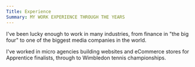 ```yaml
---
Title: Experience
Summary: MY WORK EXPERIENCE THROUGH THE YEARS
---
```

I've been lucky enough to work in many industries, from finance in "the big four" to one of the biggest media companies in the world.

I've worked in micro agencies building websites and eCommerce stores for Apprentice finalists, through to Wimbledon tennis championships.